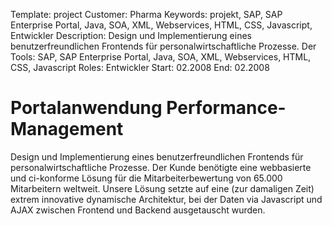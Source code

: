 Template: project
Customer: Pharma
Keywords: projekt, SAP, SAP Enterprise Portal, Java, SOA, XML, Webservices, HTML, CSS, Javascript, Entwickler
Description: Design und Implementierung eines benutzerfreundlichen Frontends für personalwirtschaftliche Prozesse. Der
Tools: SAP, SAP Enterprise Portal, Java, SOA, XML, Webservices, HTML, CSS, Javascript
Roles: Entwickler
Start: 02.2008
End: 02.2008

# Portalanwendung Performance-Management

Design und Implementierung eines benutzerfreundlichen Frontends für personalwirtschaftliche Prozesse. Der Kunde benötigte eine webbasierte und ci-konforme Lösung für die Mitarbeiterbewertung von 65.000 Mitarbeitern weltweit. Unsere Lösung setzte auf eine (zur damaligen Zeit) extrem innovative dynamische Architektur, bei der Daten via Javascript und AJAX zwischen Frontend und Backend ausgetauscht wurden.


